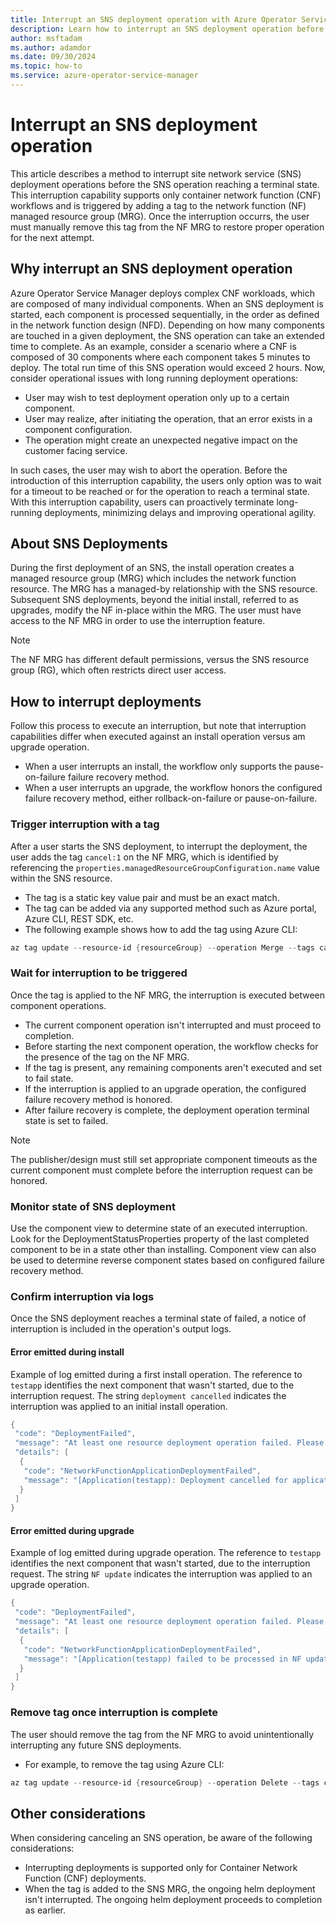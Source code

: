 ```yaml
---
title: Interrupt an SNS deployment operation with Azure Operator Service Manager
description: Learn how to interrupt an SNS deployment operation before it reaches terminal state.
author: msftadam
ms.author: adamdor
ms.date: 09/30/2024
ms.topic: how-to
ms.service: azure-operator-service-manager
---
```


# Interrupt an SNS deployment operation
This article describes a method to interrupt site network service (SNS) deployment operations before the SNS operation reaching a terminal state. This interruption capability supports only container network function (CNF) workflows and is triggered by adding a tag to the network function (NF) managed resource group (MRG). Once the interruption occurrs, the user must manually remove this tag from the NF MRG to restore proper operation for the next attempt.

## Why interrupt an SNS deployment operation
Azure Operator Service Manager deploys complex CNF workloads, which are composed of many individual components. When an SNS deployment is started, each component is processed sequentially, in the order as defined in the network function design (NFD). Depending on how many components are touched in a given deployment, the SNS operation can take an extended time to complete. As an example, consider a scenario where a CNF is composed of 30 components where each component takes 5 minutes to deploy. The total run time of this SNS operation would exceed 2 hours. Now, consider operational issues with long running deployment operations:

* User may wish to test deployment operation only up to a certain component.
* User may realize, after initiating the operation, that an error exists in a component configuration. 
* The operation might create an unexpected negative impact on the customer facing service.

In such cases, the user may wish to abort the operation. Before the introduction of this interruption capability, the users only option was to wait for a timeout to be reached or for the operation to reach a terminal state. With this interruption capability, users can proactively terminate long-running deployments, minimizing delays and improving operational agility.

## About SNS Deployments
During the first deployment of an SNS, the install operation creates a managed resource group (MRG) which includes the network function resource. The MRG has a managed-by relationship with the SNS resource. Subsequent SNS deployments, beyond the initial install, referred to as upgrades, modify the NF in-place within the MRG. The user must have access to the NF MRG in order to use the interruption feature.

> [!NOTE]
> The NF MRG has different default permissions, versus the SNS resource group (RG), which often restricts direct user access.

## How to interrupt deployments
Follow this process to execute an interruption, but note that interruption capabilities differ when executed against an install operation versus am upgrade operation.
* When a user interrupts an install, the workflow only supports the pause-on-failure failure recovery method. 
* When a user interrupts an upgrade, the workflow honors the configured failure recovery method, either rollback-on-failure or pause-on-failure.

### Trigger interruption with a tag
After a user starts the SNS deployment, to interrupt the deployment, the user adds the tag `cancel:1` on the NF MRG, which is identified by referencing the `properties.managedResourceGroupConfiguration.name` value within the SNS resource.
* The tag is a static key value pair and must be an exact match.
* The tag can be added via any supported method such as Azure portal, Azure CLI, REST SDK, etc.
* The following example shows how to add the tag using Azure CLI:

```powershell
az tag update --resource-id {resourceGroup} --operation Merge --tags cancel=1
```

### Wait for interruption to be triggered
Once the tag is applied to the NF MRG, the interruption is executed between component operations.
* The current component operation isn't interrupted and must proceed to completion.
* Before starting the next component operation, the workflow checks for the presence of the tag on the NF MRG.
* If the tag is present, any remaining components aren't executed and set to fail state.
* If the interruption is applied to an upgrade operation, the configured failure recovery method is honored.
* After failure recovery is complete, the deployment operation terminal state is set to failed.

> [!NOTE]
> The publisher/design must still set appropriate component timeouts as the current component must complete before the interruption request can be honored.

### Monitor state of SNS deployment 
Use the component view to determine state of an executed interruption. Look for the DeploymentStatusProperties property of the last completed component to be in a state other than installing. Component view can also be used to determine reverse component states based on configured failure recovery method.

### Confirm interruption via logs
Once the SNS deployment reaches a terminal state of failed, a notice of interruption is included in the operation's output logs.

#### Error emitted during install
Example of log emitted during a first install operation. The reference to `testapp` identifies the next component that wasn't started, due to the interruption request. The string `deployment cancelled` indicates the interruption was applied to an initial install operation.
```powershell
{
 "code": "DeploymentFailed",
 "message": "At least one resource deployment operation failed. Please list deployment operations for details. Please see https://aka.ms/arm-deployment-operations for usage details.",
 "details": [ 
  { 
   "code": "NetworkFunctionApplicationDeploymentFailed",
   "message": "[Application(testapp): Deployment cancelled for application: testapp due to User Site Network Service cancellation request]"
  }
 ]
}
```

#### Error emitted during upgrade
Example of log emitted during upgrade operation. The reference to `testapp` identifies the next component that wasn't started, due to the interruption request. The string `NF update` indicates the interruption was applied to an upgrade operation.
```powershell
{
 "code": "DeploymentFailed",
 "message": "At least one resource deployment operation failed. Please list deployment operations for details. Please see https://aka.ms/arm-deployment-operations for usage details.",
 "details": [ 
  { 
   "code": "NetworkFunctionApplicationDeploymentFailed", 
   "message": "[Application(testapp) failed to be processed in NF update. Error: Deployment cancelled for application: testapp due to SNS cancellation request]" 
  } 
 ]
}
```

### Remove tag once interruption is complete
The user should remove the tag from the NF MRG to avoid unintentionally interrupting any future SNS deployments.
* For example, to remove the tag using Azure CLI:

```powershell
az tag update --resource-id {resourceGroup} --operation Delete --tags cancel=1
```

## Other considerations
When considering canceling an SNS operation, be aware of the following considerations:
* Interrupting deployments is supported only for Container Network Function (CNF) deployments. 
* When the tag is added to the SNS MRG, the ongoing helm deployment isn't interrupted. The ongoing helm deployment proceeds to completion as earlier. 
